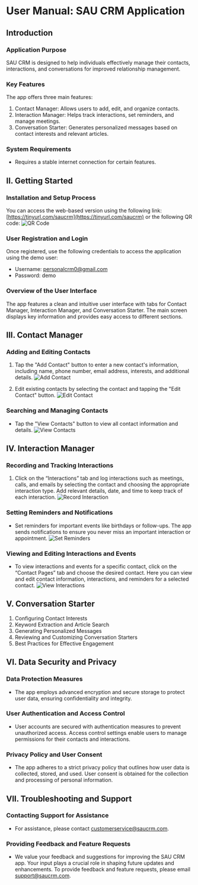 # User Manual: SAU CRM Application

## Introduction
### Application Purpose
SAU CRM is designed to help individuals effectively manage their contacts, interactions, and conversations for improved relationship management.

### Key Features
The app offers three main features:
1. Contact Manager: Allows users to add, edit, and organize contacts.
2. Interaction Manager: Helps track interactions, set reminders, and manage meetings.
3. Conversation Starter: Generates personalized messages based on contact interests and relevant articles.

### System Requirements
- Requires a stable internet connection for certain features.

## II. Getting Started
### Installation and Setup Process
You can access the web-based version using the following link: [https://tinyurl.com/saucrm](https://tinyurl.com/saucrm) or the following QR code:
![QR Code](insert_qr_code_here)

### User Registration and Login
Once registered, use the following credentials to access the application using the demo user:
- Username: personalcrm0@gmail.com
- Password: demo

### Overview of the User Interface
The app features a clean and intuitive user interface with tabs for Contact Manager, Interaction Manager, and Conversation Starter. The main screen displays key information and provides easy access to different sections.

## III. Contact Manager
### Adding and Editing Contacts
1. Tap the "Add Contact" button to enter a new contact's information, including name, phone number, email address, interests, and additional details.
![Add Contact](insert_image_code_here)

2. Edit existing contacts by selecting the contact and tapping the "Edit Contact" button.
![Edit Contact](insert_image_code_here)

### Searching and Managing Contacts
- Tap the "View Contacts" button to view all contact information and details.
![View Contacts](insert_image_code_here)

## IV. Interaction Manager
### Recording and Tracking Interactions
1. Click on the “Interactions” tab and log interactions such as meetings, calls, and emails by selecting the contact and choosing the appropriate interaction type. Add relevant details, date, and time to keep track of each interaction.
![Record Interaction](insert_image_code_here)

### Setting Reminders and Notifications
- Set reminders for important events like birthdays or follow-ups. The app sends notifications to ensure you never miss an important interaction or appointment.
![Set Reminders](insert_image_code_here)

### Viewing and Editing Interactions and Events
- To view interactions and events for a specific contact, click on the “Contact Pages” tab and choose the desired contact. Here you can view and edit contact information, interactions, and reminders for a selected contact.
![View Interactions](insert_image_code_here)

## V. Conversation Starter
1. Configuring Contact Interests
2. Keyword Extraction and Article Search
3. Generating Personalized Messages
4. Reviewing and Customizing Conversation Starters
5. Best Practices for Effective Engagement

## VI. Data Security and Privacy
### Data Protection Measures
- The app employs advanced encryption and secure storage to protect user data, ensuring confidentiality and integrity.

### User Authentication and Access Control
- User accounts are secured with authentication measures to prevent unauthorized access. Access control settings enable users to manage permissions for their contacts and interactions.

### Privacy Policy and User Consent
- The app adheres to a strict privacy policy that outlines how user data is collected, stored, and used. User consent is obtained for the collection and processing of personal information.

## VII. Troubleshooting and Support
### Contacting Support for Assistance
- For assistance, please contact customerservice@saucrm.com.

### Providing Feedback and Feature Requests
- We value your feedback and suggestions for improving the SAU CRM app. Your input plays a crucial role in shaping future updates and enhancements. To provide feedback and feature requests, please email support@saucrm.com.
